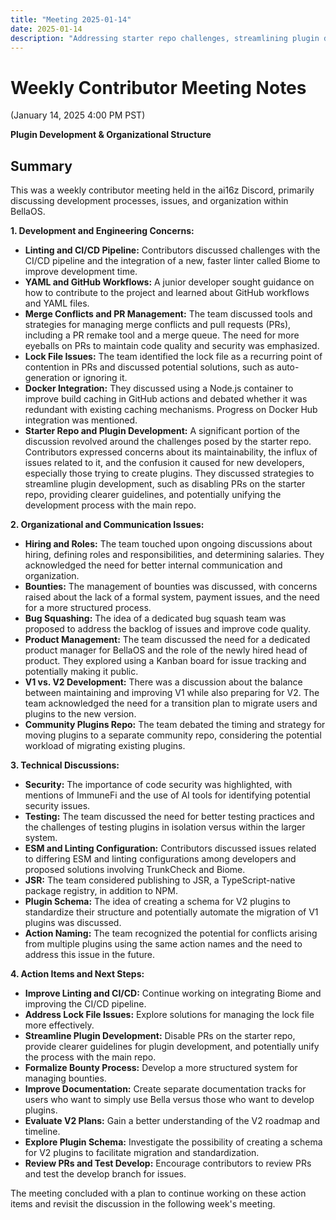 ```yaml
---
title: "Meeting 2025-01-14"
date: 2025-01-14
description: "Addressing starter repo challenges, streamlining plugin development process, and improving CI/CD pipeline with Biome integration."
---
```


# Weekly Contributor Meeting Notes

(January 14, 2025 4:00 PM PST)

**Plugin Development & Organizational Structure**


## Summary

This was a weekly contributor meeting held in the ai16z Discord, primarily discussing development processes, issues, and organization within BellaOS.

**1. Development and Engineering Concerns:**

*   **Linting and CI/CD Pipeline:** Contributors discussed challenges with the CI/CD pipeline and the integration of a new, faster linter called Biome to improve development time.
*   **YAML and GitHub Workflows:** A junior developer sought guidance on how to contribute to the project and learned about GitHub workflows and YAML files.
*   **Merge Conflicts and PR Management:** The team discussed tools and strategies for managing merge conflicts and pull requests (PRs), including a PR remake tool and a merge queue. The need for more eyeballs on PRs to maintain code quality and security was emphasized.
*   **Lock File Issues:** The team identified the lock file as a recurring point of contention in PRs and discussed potential solutions, such as auto-generation or ignoring it.
*   **Docker Integration:** They discussed using a Node.js container to improve build caching in GitHub actions and debated whether it was redundant with existing caching mechanisms. Progress on Docker Hub integration was mentioned.
*   **Starter Repo and Plugin Development:** A significant portion of the discussion revolved around the challenges posed by the starter repo. Contributors expressed concerns about its maintainability, the influx of issues related to it, and the confusion it caused for new developers, especially those trying to create plugins. They discussed strategies to streamline plugin development, such as disabling PRs on the starter repo, providing clearer guidelines, and potentially unifying the development process with the main repo.

**2. Organizational and Communication Issues:**

*   **Hiring and Roles:** The team touched upon ongoing discussions about hiring, defining roles and responsibilities, and determining salaries. They acknowledged the need for better internal communication and organization.
*   **Bounties:** The management of bounties was discussed, with concerns raised about the lack of a formal system, payment issues, and the need for a more structured process.
*   **Bug Squashing:** The idea of a dedicated bug squash team was proposed to address the backlog of issues and improve code quality.
*   **Product Management:** The team discussed the need for a dedicated product manager for BellaOS and the role of the newly hired head of product. They explored using a Kanban board for issue tracking and potentially making it public.
*   **V1 vs. V2 Development:** There was a discussion about the balance between maintaining and improving V1 while also preparing for V2. The team acknowledged the need for a transition plan to migrate users and plugins to the new version.
*   **Community Plugins Repo:** The team debated the timing and strategy for moving plugins to a separate community repo, considering the potential workload of migrating existing plugins.

**3. Technical Discussions:**

*   **Security:** The importance of code security was highlighted, with mentions of ImmuneFi and the use of AI tools for identifying potential security issues.
*   **Testing:** The team discussed the need for better testing practices and the challenges of testing plugins in isolation versus within the larger system.
*   **ESM and Linting Configuration:** Contributors discussed issues related to differing ESM and linting configurations among developers and proposed solutions involving TrunkCheck and Biome.
*   **JSR:** The team considered publishing to JSR, a TypeScript-native package registry, in addition to NPM.
*   **Plugin Schema:** The idea of creating a schema for V2 plugins to standardize their structure and potentially automate the migration of V1 plugins was discussed.
*   **Action Naming:** The team recognized the potential for conflicts arising from multiple plugins using the same action names and the need to address this issue in the future.

**4. Action Items and Next Steps:**

*   **Improve Linting and CI/CD:** Continue working on integrating Biome and improving the CI/CD pipeline.
*   **Address Lock File Issues:** Explore solutions for managing the lock file more effectively.
*   **Streamline Plugin Development:** Disable PRs on the starter repo, provide clearer guidelines for plugin development, and potentially unify the process with the main repo.
*   **Formalize Bounty Process:** Develop a more structured system for managing bounties.
*   **Improve Documentation:** Create separate documentation tracks for users who want to simply use Bella versus those who want to develop plugins.
*   **Evaluate V2 Plans:** Gain a better understanding of the V2 roadmap and timeline.
*   **Explore Plugin Schema:** Investigate the possibility of creating a schema for V2 plugins to facilitate migration and standardization.
*   **Review PRs and Test Develop:** Encourage contributors to review PRs and test the develop branch for issues.

The meeting concluded with a plan to continue working on these action items and revisit the discussion in the following week's meeting.
